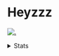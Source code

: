 # Heyzzz  

[![.](https://skillicons.dev/icons?i=js,java)](https://skillicons.dev)  

<details>
<summary>Stats</summary
<!--START_SECTION:waka-->

```txt
TypeScript   2 hrs 16 mins   █████████████████▒░░░░░░░   69.69 %
CSS          41 mins         █████▒░░░░░░░░░░░░░░░░░░░   21.02 %
Markdown     13 mins         █▓░░░░░░░░░░░░░░░░░░░░░░░   06.91 %
INI          3 mins          ▒░░░░░░░░░░░░░░░░░░░░░░░░   01.74 %
JSON         1 min           ░░░░░░░░░░░░░░░░░░░░░░░░░   00.64 %
```

<!--END_SECTION:waka-->
</details>
